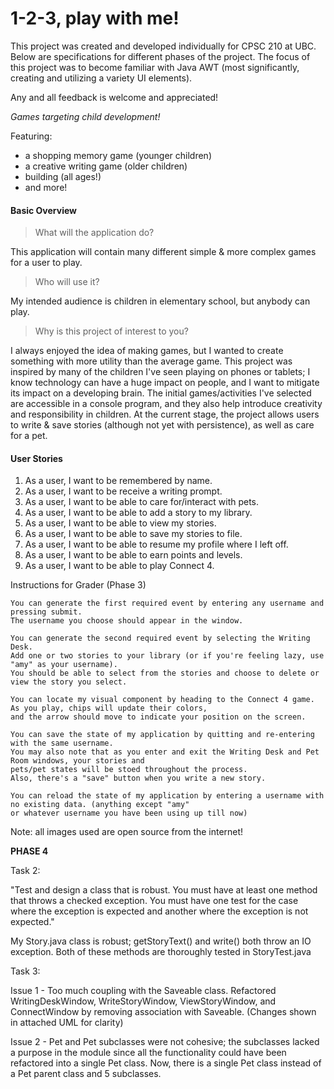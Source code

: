 # 1-2-3, play with me!

This project was created and developed individually for CPSC 210 at UBC. Below are specifications for different phases of the project.
The focus of this project was to become familiar with Java AWT (most significantly, creating and utilizing a variety UI elements).

Any and all feedback is welcome and appreciated!

*Games targeting child development!*

Featuring:
- a shopping memory game (younger children)
- a creative writing game (older children)
- building (all ages!)
- and more!

#### Basic Overview

> What will the application do? 
>
This application will contain many different simple & more complex games for a user to play.

> Who will use it?

My intended audience is children in elementary school, but anybody can play.

>   Why is this project of interest to you?

I always enjoyed the idea of making games, but I wanted to create something with more utility than the average game.
This project was inspired by many of the children I've seen playing on phones or tablets; I know technology can have a
huge impact on people, and I want to mitigate its impact on a developing brain.
The initial games/activities I've selected are accessible in a console program, and they also help 
introduce creativity and responsibility in children.
At the current stage, the project allows users to write & save stories (although not yet with persistence),
as well as care for a pet.


#### User Stories
1. As a user, I want to be remembered by name.
2. As a user, I want to be receive a writing prompt.
3. As a user, I want to be able to care for/interact with pets.
5. As a user, I want to be able to add a story to my library.
4. As a user, I want to be able to view my stories.
6. As a user, I want to be able to save my stories to file.
7. As a user, I want to be able to resume my profile where I left off.
8. As a user, I want to be able to earn points and levels.
9. As a user, I want to be able to play Connect 4.

Instructions for Grader (Phase 3)

    You can generate the first required event by entering any username and pressing submit.
    The username you choose should appear in the window.
    
    You can generate the second required event by selecting the Writing Desk.
    Add one or two stories to your library (or if you're feeling lazy, use "amy" as your username).
    You should be able to select from the stories and choose to delete or view the story you select.
    
    You can locate my visual component by heading to the Connect 4 game. As you play, chips will update their colors,
    and the arrow should move to indicate your position on the screen.
    
    You can save the state of my application by quitting and re-entering with the same username.
    You may also note that as you enter and exit the Writing Desk and Pet Room windows, your stories and 
    pets/pet states will be stoed throughout the process. 
    Also, there's a "save" button when you write a new story.
    
    You can reload the state of my application by entering a username with no existing data. (anything except "amy"
    or whatever username you have been using up till now)
    
    
Note: all images used are open source from the internet!

**PHASE 4**

Task 2:

"Test and design a class that is robust.  You must have at least one method that throws a checked exception.
  You must have one test for the case where the exception is expected and another where the exception is not expected."

My Story.java class is robust; getStoryText() and write() both throw an IO exception.
Both of these methods are thoroughly tested in StoryTest.java

Task 3:

Issue 1 - Too much coupling with the Saveable class. Refactored WritingDeskWindow,
WriteStoryWindow, ViewStoryWindow, and ConnectWindow by removing association with Saveable.
(Changes shown in attached UML for clarity)

Issue 2 - Pet and Pet subclasses were not cohesive; the subclasses lacked a purpose in the module since
all the functionality could have been refactored into a single Pet class. Now, there is a single Pet class instead of a
Pet parent class and 5 subclasses.
